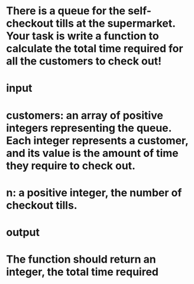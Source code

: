 # There is a queue for the self-checkout tills at the supermarket. Your task is write a function to calculate the total time required for all the customers to check out!

# input
# customers: an array of positive integers representing the queue. Each integer represents a customer, and its value is the amount of time they require to check out.
# n: a positive integer, the number of checkout tills.
# output
# The function should return an integer, the total time required